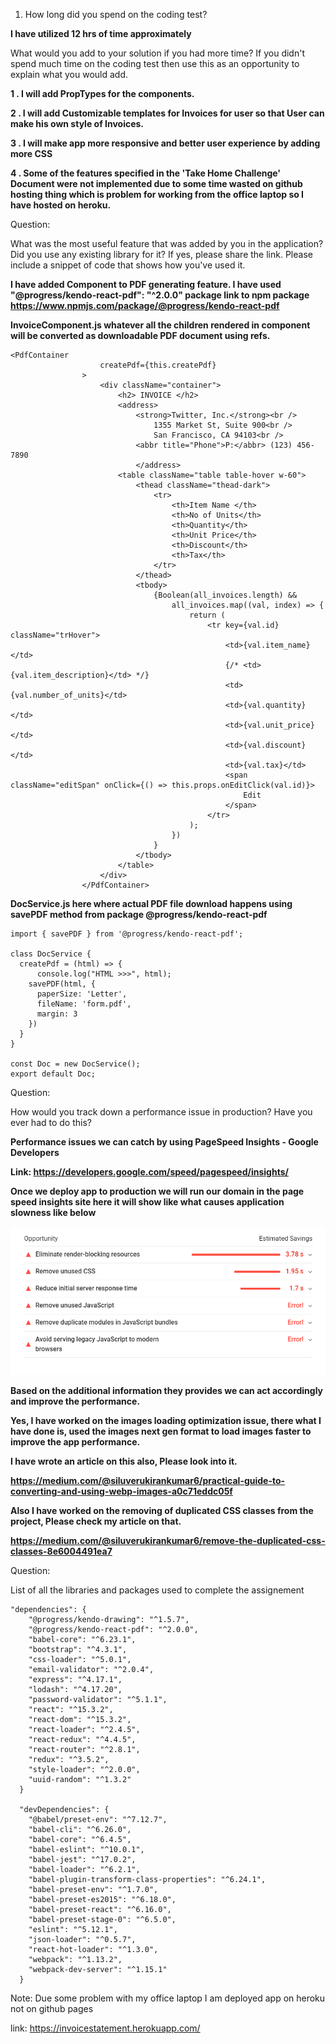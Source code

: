 1. How long did you spend on the coding test?

<b>
I have utilized 12 hrs of time approximately
</b>

What would you add to your solution if you had more time? If you didn't spend much time on the coding test then use this as an opportunity to explain what you would add.

<!--
> Actually I am tried to host on the github but I am using my company laptop so that I was not able to host there I lost some time so after that I have tried to deploy on heroku.
-->
<b>
1 . I will add PropTypes for the components.

2 . I will add Customizable templates for Invoices for user so that User can make his own style of Invoices.

3 . I will make app more responsive and better user experience by adding more CSS

4 . Some of the features specified in the 'Take Home Challenge' Document were not implemented due to some time wasted on github hosting thing which is problem for working from the office laptop so I have hosted on heroku.

</b>

Question:

 What was the most useful feature that was added by you in the application? Did you use any existing library for it? If yes, please share the link. Please include a snippet of code that shows how you've used it.


<b> I have added Component to PDF generating feature. I have used    <b>"@progress/kendo-react-pdf": "^2.0.0"</b> package
link to npm package <a>https://www.npmjs.com/package/@progress/kendo-react-pdf</a>

InvoiceComponent.js whatever all the children rendered in <PdfContainer> component will be converted as downloadable PDF document using refs.
</b>

```
<PdfContainer
                    createPdf={this.createPdf}
                >
                    <div className="container">
                        <h2> INVOICE </h2>
                        <address>
                            <strong>Twitter, Inc.</strong><br />
                                1355 Market St, Suite 900<br />
                                San Francisco, CA 94103<br />
                            <abbr title="Phone">P:</abbr> (123) 456-7890
                            </address>
                        <table className="table table-hover w-60">
                            <thead className="thead-dark">
                                <tr>
                                    <th>Item Name </th>
                                    <th>No of Units</th>
                                    <th>Quantity</th>
                                    <th>Unit Price</th>
                                    <th>Discount</th>
                                    <th>Tax</th>
                                </tr>
                            </thead>
                            <tbody>
                                {Boolean(all_invoices.length) &&
                                    all_invoices.map((val, index) => {
                                        return (
                                            <tr key={val.id} className="trHover">
                                                <td>{val.item_name}</td>
                                                {/* <td>{val.item_description}</td> */}
                                                <td>{val.number_of_units}</td>
                                                <td>{val.quantity}</td>
                                                <td>{val.unit_price}</td>
                                                <td>{val.discount}</td>
                                                <td>{val.tax}</td>
                                                <span className="editSpan" onClick={() => this.props.onEditClick(val.id)}>
                                                    Edit
                                                </span>
                                            </tr>
                                        );
                                    })
                                }
                            </tbody>
                        </table>
                    </div>
                </PdfContainer>
```
<b>
DocService.js here where actual PDF file download happens using savePDF method from package @progress/kendo-react-pdf
</b>

```
import { savePDF } from '@progress/kendo-react-pdf';

class DocService {
  createPdf = (html) => {
      console.log("HTML >>>", html);
    savePDF(html, {
      paperSize: 'Letter',
      fileName: 'form.pdf',
      margin: 3
    })
  }
}

const Doc = new DocService();
export default Doc;

```

Question:

 How would you track down a performance issue in production? Have you ever had to do this?

<b>
Performance issues we can catch by using <b>PageSpeed Insights - Google Developers</b>

Link: <a>https://developers.google.com/speed/pagespeed/insights/</a>

Once we deploy app to production we will run our domain in the page speed insights site here it will show like what causes application slowness like below
</b>

![page_speed_insights](page_speed_insights.png)

<b>
Based on the additional information they provides we can act accordingly and improve the performance.

Yes, I have worked on the images loading optimization issue, there what I have done is, used the images next gen format to load images faster to improve the app performance.

I have wrote an article on this also, Please look into it.

<a>https://medium.com/@siluverukirankumar6/practical-guide-to-converting-and-using-webp-images-a0c71eddc05f<a>

Also I have worked on the removing of duplicated CSS classes from the project, Please check my article on that.

<a>https://medium.com/@siluverukirankumar6/remove-the-duplicated-css-classes-8e6004491ea7</a>
</b>

Question:

List of all the libraries and packages used to complete the assignement


```
"dependencies": {
    "@progress/kendo-drawing": "^1.5.7",
    "@progress/kendo-react-pdf": "^2.0.0",
    "babel-core": "^6.23.1",
    "bootstrap": "^4.3.1",
    "css-loader": "^5.0.1",
    "email-validator": "^2.0.4",
    "express": "^4.17.1",
    "lodash": "^4.17.20",
    "password-validator": "^5.1.1",
    "react": "^15.3.2",
    "react-dom": "^15.3.2",
    "react-loader": "^2.4.5",
    "react-redux": "^4.4.5",
    "react-router": "^2.8.1",
    "redux": "^3.5.2",
    "style-loader": "^2.0.0",
    "uuid-random": "^1.3.2"
  }

  "devDependencies": {
    "@babel/preset-env": "^7.12.7",
    "babel-cli": "^6.26.0",
    "babel-core": "^6.4.5",
    "babel-eslint": "^10.0.1",
    "babel-jest": "^17.0.2",
    "babel-loader": "^6.2.1",
    "babel-plugin-transform-class-properties": "^6.24.1",
    "babel-preset-env": "^1.7.0",
    "babel-preset-es2015": "^6.18.0",
    "babel-preset-react": "^6.16.0",
    "babel-preset-stage-0": "^6.5.0",
    "eslint": "^5.12.1",
    "json-loader": "^0.5.7",
    "react-hot-loader": "^1.3.0",
    "webpack": "^1.13.2",
    "webpack-dev-server": "^1.15.1"
  }

```

Note: Due some problem with my office laptop I am deployed app on heroku not on github pages

link: <a>https://invoicestatement.herokuapp.com/</a>
